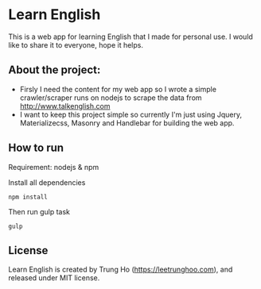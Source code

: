 # Learn English
This is a web app for learning English that I made for personal use. I would like to share it to everyone, hope it helps.

## About the project:
- Firsly I need the content for my web app so I wrote a simple crawler/scraper runs on nodejs to scrape the data from <http://www.talkenglish.com>
- I want to keep this project simple so currently I'm just using Jquery, Materializecss, Masonry and Handlebar for building the web app.

## How to run

Requirement: nodejs & npm

Install all dependencies
```
npm install
```

Then run gulp task
```
gulp
```

## License

Learn English is created by Trung Ho (<https://leetrunghoo.com>), and released under MIT license.